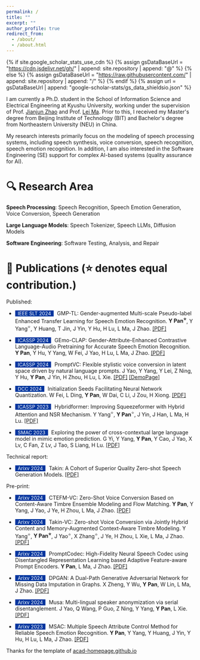```yaml
---
permalink: /
title: ""
excerpt: ""
author_profile: true
redirect_from: 
  - /about/
  - /about.html
---
```


{% if site.google_scholar_stats_use_cdn %}
{% assign gsDataBaseUrl = "https://cdn.jsdelivr.net/gh/" | append: site.repository | append: "@" %}
{% else %}
{% assign gsDataBaseUrl = "https://raw.githubusercontent.com/" | append: site.repository | append: "/" %}
{% endif %}
{% assign url = gsDataBaseUrl | append: "google-scholar-stats/gs_data_shieldsio.json" %}

<span class='anchor' id='about-me'></span>

<!-- Yu Pan -->
I am currently a Ph.D. student in the School of Information Science and Electrical Engineering at Kyushu University, working under the supervision of Prof. [Jianjun Zhao](https://stap.ait.kyushu-u.ac.jp/~zhao/index.html) and Prof. [Lei Ma](https://www.malei.org/). Prior to this, I received my Master's degree from Beijing Institute of Technology (BIT) and Bachelor's degree from Northeastern University (NEU) in China.


My research interests primarily focus on the modeling of speech processing systems, including speech synthesis, voice conversion, speech recognition, speech emotion recognition. In addition, I am also interested in the Software Engineering (SE) support for complex AI-based systems (quality assurance for AI).


# 🔍 Research Area
**Speech Processing**: Speech Recognition, Speech Emotion Generation, Voice Conversion, Speech Generation

**Large Language Models**: Speech Tokenizer, Speech LLMs, Diffusion Models

**Software Engineering**: Software Testing, Analysis, and Repair



# 📝 Publications (⭐ denotes equal contribution.)

<!-- <div class='paper-box'><div class='paper-box-image'><div><div class="badge">CVPR 2016</div><img src='images/500x300.png' alt="sym" width="100%"></div></div>
<div class='paper-box-text' markdown="1">

[Deep Residual Learning for Image Recognition](https://openaccess.thecvf.com/content_cvpr_2016/papers/He_Deep_Residual_Learning_CVPR_2016_paper.pdf)

**Kaiming He**, Xiangyu Zhang, Shaoqing Ren, Jian Sun

[**Project**](https://scholar.google.com/citations?view_op=view_citation&hl=zh-CN&user=DhtAFkwAAAAJ&citation_for_view=DhtAFkwAAAAJ:ALROH1vI_8AC) <strong><span class='show_paper_citations' data='DhtAFkwAAAAJ:ALROH1vI_8AC'></span></strong>
- Lorem ipsum dolor sit amet, consectetur adipiscing elit. Vivamus ornare aliquet ipsum, ac tempus justo dapibus sit amet. 
</div>
</div> -->



Published:
- <span style="display:inline-block; background-color:#00369F; color:#fff; padding:0px 7px; margin-right:5px; font-size:13px;">IEEE SLT 2024</span> GMP-TL: Gender-augmented Multi-scale Pseudo-label Enhanced Transfer Learning for Speech Emotion Recognition. **Y Pan<sup>⭐</sup>**, Y Yang<sup>⭐</sup>, Y Huang, T Jin, J Yin, Y Hu, H Lu, L Ma, J Zhao. [[PDF]](https://arxiv.org/abs/2405.02151) 

- <span style="display:inline-block; background-color:#00369F; color:#fff; padding:0px 7px; margin-right:5px; font-size:13px;">ICASSP 2024</span> GEmo-CLAP: Gender-Attribute-Enhanced Contrastive Language-Audio Pretraining for Accurate Speech Emotion Recognition. **Y Pan**, Y Hu, Y Yang, W Fei, J Yao, H Lu, L Ma, J Zhao. [[PDF]](https://arxiv.org/pdf/2306.07848) 

- <span style="display:inline-block; background-color:#00369F; color:#fff; padding:0px 7px; margin-right:5px; font-size:13px;">ICASSP 2024</span> PromptVC: Flexible stylistic voice conversion in latent space driven by natural language prompts. J Yao, Y Yang, Y Lei, Z Ning, Y Hu, **Y Pan**, J Yin, H Zhou, H Lu, L Xie. [[PDF]](https://arxiv.org/pdf/2309.09262)  [[DemoPage]](https://yaoxunji.github.io/prompt_vc/)

- <span style="display:inline-block; background-color:#00369F; color:#fff; padding:0px 7px; margin-right:5px; font-size:13px;">DCC 2024</span> Initialization Seeds Facilitating Neural Network Quantization. W Fei, L Ding, **Y Pan**, W Dai, C Li, J Zou, H Xiong. [[PDF]](https://ieeexplore.ieee.org/abstract/document/10533810)

- <span style="display:inline-block; background-color:#00369F; color:#fff; padding:0px 7px; margin-right:5px; font-size:13px;">ICASSP 2023</span> Hybridformer: Improving Squeezeformer with Hybrid Attention and NSR Mechanism. Y Yang<sup>⭐</sup>, **Y Pan**<sup>⭐</sup>, J Yin, J Han, L Ma, H Lu. [[PDF]](https://ieeexplore.ieee.org/abstract/document/10096467)

- <span style="display:inline-block; background-color:#00369F; color:#fff; padding:0px 7px; margin-right:5px; font-size:13px;">SMAC 2023</span> Exploring the power of cross-contextual large language model in mimic emotion prediction. G Yi, Y Yang, **Y Pan**, Y Cao, J Yao, X Lv, C Fan, Z Lv, J Tao, S Liang, H Lu. [[PDF]](https://dl.acm.org/doi/10.1145/3606039.3613109) 



Technical report:
- <span style="display:inline-block; background-color:#00369F; color:#fff; padding:0px 7px; margin-right:5px; font-size:13px;">Arixv 2024</span> 
Takin: A Cohort of Superior Quality Zero-shot Speech Generation Models. [[PDF]](https://arxiv.org/pdf/2409.12139)


Pre-print:
- <span style="display:inline-block; background-color:#00369F; color:#fff; padding:0px 7px; margin-right:5px; font-size:13px;">Arixv 2024</span> CTEFM-VC: Zero-Shot Voice Conversion Based on Content-Aware Timbre Ensemble Modeling and Flow Matching. **Y Pan**, Y Yang, J Yao, J Ye, H Zhou, L Ma, J Zhao. [[PDF]](https://arxiv.org/pdf/2411.02026)

- <span style="display:inline-block; background-color:#00369F; color:#fff; padding:0px 7px; margin-right:5px; font-size:13px;">Arixv 2024</span> 
Takin-VC: Zero-shot Voice Conversion via Jointly Hybrid Content and Memory-Augmented Context-Aware Timbre Modeling. Y Yang<sup>⭐</sup>, **Y Pan<sup>⭐</sup>**, J Yao<sup>⭐</sup>, X Zhang<sup>⭐</sup>, J Ye, H Zhou, L Xie, L Ma, J Zhao. [[PDF]](https://arxiv.org/pdf/2410.01350)

- <span style="display:inline-block; background-color:#00369F; color:#fff; padding:0px 7px; margin-right:5px; font-size:13px;">Arixv 2024</span> 
PromptCodec: High-Fidelity Neural Speech Codec using Disentangled Representation Learning based Adaptive Feature-aware Prompt Encoders. **Y Pan**, L Ma, J Zhao. [[PDF]](https://arxiv.org/pdf/2404.02702)

- <span style="display:inline-block; background-color:#00369F; color:#fff; padding:0px 7px; margin-right:5px; font-size:13px;">Arixv 2024</span> 
DPGAN: A Dual-Path Generative Adversarial Network for Missing Data Imputation in Graphs. X Zheng, Y Wu, **Y Pan**, W Lin, L Ma, J Zhao. [[PDF]](https://arxiv.org/pdf/2404.17164)

- <span style="display:inline-block; background-color:#00369F; color:#fff; padding:0px 7px; margin-right:5px; font-size:13px;">Arixv 2024</span> 
Musa: Multi-lingual speaker anonymization via serial disentanglement. J Yao, Q Wang, P Guo, Z Ning, Y Yang, **Y Pan**, L Xie. [[PDF]](https://arxiv.org/pdf/2407.11629)

- <span style="display:inline-block; background-color:#00369F; color:#fff; padding:0px 7px; margin-right:5px; font-size:13px;">Arixv 2023</span> 
MSAC: Multiple Speech Attribute Control Method for Reliable Speech Emotion Recognition. **Y Pan**, Y Yang, Y Huang, J Yin, Y Hu, H Lu, L Ma, J Zhao. [[PDF]](https://arxiv.org/pdf/2308.04025)



<!--
# 💻 Internships
- *2022.12 - *, Everest Team - Ximalaya, China.
-->



Thanks for the template of [acad-homepage.github.io](https://github.com/RayeRen/acad-homepage.github.io)

<script type="text/javascript" src="//rf.revolvermaps.com/0/0/6.js?i=5tmefxksc5f&amp;m=7&amp;c=e63100&amp;cr1=ffffff&amp;f=arial&amp;l=0&amp;bv=90&amp;lx=-420&amp;ly=420&amp;hi=20&amp;he=7&amp;hc=a8ddff&amp;rs=80" async="async"></script>

